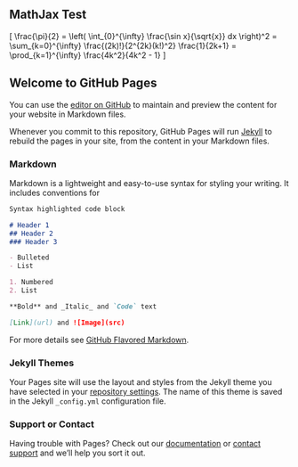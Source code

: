 ## MathJax Test

\[
  \frac{\pi}{2} =
  \left( \int_{0}^{\infty} \frac{\sin x}{\sqrt{x}} dx \right)^2 =
  \sum_{k=0}^{\infty} \frac{(2k)!}{2^{2k}(k!)^2} \frac{1}{2k+1} =
  \prod_{k=1}^{\infty} \frac{4k^2}{4k^2 - 1}
\]

## Welcome to GitHub Pages

You can use the [editor on GitHub](https://github.com/fumiyanll23/MyWeblog/edit/master/docs/index.md) to maintain and preview the content for your website in Markdown files.

Whenever you commit to this repository, GitHub Pages will run [Jekyll](https://jekyllrb.com/) to rebuild the pages in your site, from the content in your Markdown files.

### Markdown

Markdown is a lightweight and easy-to-use syntax for styling your writing. It includes conventions for

```markdown
Syntax highlighted code block

# Header 1
## Header 2
### Header 3

- Bulleted
- List

1. Numbered
2. List

**Bold** and _Italic_ and `Code` text

[Link](url) and ![Image](src)
```

For more details see [GitHub Flavored Markdown](https://guides.github.com/features/mastering-markdown/).

### Jekyll Themes

Your Pages site will use the layout and styles from the Jekyll theme you have selected in your [repository settings](https://github.com/fumiyanll23/MyWeblog/settings). The name of this theme is saved in the Jekyll `_config.yml` configuration file.

### Support or Contact

Having trouble with Pages? Check out our [documentation](https://docs.github.com/categories/github-pages-basics/) or [contact support](https://github.com/contact) and we’ll help you sort it out.
